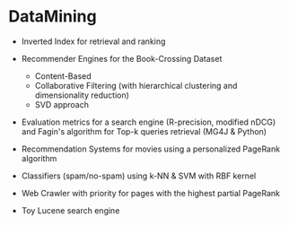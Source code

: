 # DataMining

* Inverted Index for retrieval and ranking

* Recommender Engines for the Book-Crossing Dataset 
  * Content-Based
  * Collaborative Filtering (with hierarchical clustering and dimensionality reduction)
  * SVD approach

* Evaluation metrics for a search engine (R-precision, modified nDCG) and Fagin's algorithm for Top-k queries retrieval (MG4J & Python) 

* Recommendation Systems for movies using a personalized PageRank algorithm

* Classifiers (spam/no-spam) using k-NN & SVM with RBF kernel 

* Web Crawler with priority for pages with the highest partial PageRank

* Toy Lucene search engine
